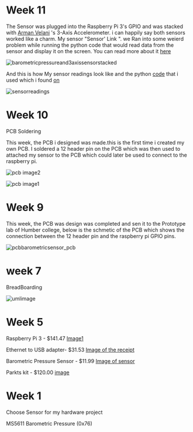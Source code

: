# Week 11

The Sensor was plugged into the Raspberry Pi 3's GPIO and was stacked with [Arman Velani](https://github.com/ArmanVelani/3-AxisAccelerometer)  's 3-Axis Accelerometer. i can happily say both sensors worked like a charm. My sensor "Sensor' Link ". we Ran  into some weierd problem while running the python code that would read data from the sensor and display it on the screen. You can read more about it [here](https://github.com/ArmanVelani/3-AxisAccelerometer/blob/master/index.md)

![barometricpressureand3axissensorstacked](https://user-images.githubusercontent.com/43185907/48626118-07749780-e97f-11e8-9f47-7c04b9b4464c.jpeg)


And this  is how My sensor readings look like and the python [code](https://github.com/GursehajHarika/barometricsensor/blob/master/ms5611.py) that i used which i found [on](http://www.pibits.net/code/raspberry-pi-and-ms5611-barometric-pressure-sensor-example.php)

![sensorreadings](https://user-images.githubusercontent.com/43185907/48626353-a5686200-e97f-11e8-95df-3de6a83a0182.jpeg)


# Week 10


PCB Soldering 

This week, the PCB i designed was made.this is the first time i created my own PCB. I soldered a 12 header pin on the PCB which was then used to attached my sensor to the PCB which could later be used to connect to the raspberry pi.

![pcb image2](https://user-images.githubusercontent.com/43185907/48246905-38712d00-e3bf-11e8-98a0-75910e5473ac.JPG)



![pcb image1](https://user-images.githubusercontent.com/43185907/48246872-137cba00-e3bf-11e8-981f-cf2f63ff3447.JPG)

# Week 9 

This week, the PCB was design was completed and sen it to the Prototype lab of Humber college, below is the schmetic of the PCB which shows the connection between the 12 header pin and the raspberry pi GPIO pins.

![pcbbarometricsensor_pcb](https://user-images.githubusercontent.com/43185907/47801872-74dcc300-dd05-11e8-998a-f4af0fb8d176.png)

# week 7

BreadBoarding 

 ![umlimage](https://user-images.githubusercontent.com/43185907/48031330-cdef9100-e121-11e8-9fc3-03276bc2c449.PNG)



# Week 5

Raspberry Pi 3  - $141.47 [Image1 ](https://raw.githubusercontent.com/GursehajHarika/barometricsensor/master/Project%20receipts/raspberry.png.jpg)
       

Ethernet to USB adapter- $31.53 [Image of the receipt](https://raw.githubusercontent.com/GursehajHarika/barometricsensor/master/Project%20receipts/Adapter.png)   

Barometric Pressure Sensor - $11.99 [Image of sensor ](https://raw.githubusercontent.com/GursehajHarika/barometricsensor/master/Project%20receipts/reciept%20sensor.png)   

Parkts kit - $120.00 
[image](https://raw.githubusercontent.com/GursehajHarika/barometricsensor/master/Project%20receipts/20181002_175841.jpg)



# Week 1

Choose Sensor for my hardware project 

MS5611 Barometric Pressure (0x76)



